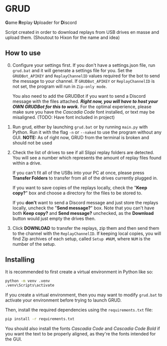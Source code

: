 # GRUD

**G**ame **R**eplay **U**ploader for **D**iscord

Script created in order to download replays from USB drives en masse and upload them.
(Shoutout to Hixon for the name and idea)


## How to use
0. Configure your settings first. If you don't have a settings.json file, run `grud.bat` and it will
generate a settings file for you. Set the `GRUDBot_APIKEY` and `ReplayChannelID` values required for
the bot to send the message to your channel. If `GRUDBot_APIKEY` or `ReplayChannelID` is not set, the program will run in `Zip-only mode`.

   You also need to add the GRUDBot if you want to send a Discord message with the files attached. ***Right now, you
   will have to host your OWN GRUDBot for this to work.*** For the optimal experience, please make sure you have the
   *Cascadia Code* font installed, or text may be misaligned. (TODO: Have font included in project)

1. Run grud, either by launching `grud.bat` or by running `main.py` with Python. Run it with the flag `-n` or `--naked` to 
use the program without any GUI. **NOTE:** As of right now, GRUD from the terminal is broken and should not be used

2. Check the list of drives to see if all Slippi replay folders are detected. You will see a number
which represents the amount of replay files found within a drive. 

   If you can't fit all of the USBs into your PC at once, please press **Transfer Folders** to transfer
   from all of the drives currently plugged in.

   If you want to save copies of the replays locally, check the "**Keep copy?**" box and    choose a directory
   for the files to be stored to.

   If you **don't** want to send a Discord message and just store the replays locally, uncheck the "**Send message?**" box.
   Note that you can't have both **Keep copy?** and **Send message?** unchecked, as the **Download** button would just
   empty the drives then.

3. Click **DOWNLOAD** to transfer the replays, zip them and then send them to the channel with the `ReplayChannelID`. 
If keeping local copies, you will find Zip archives of each setup, called `Setup #NUM`, where `NUM` is the number of the setup. 

## Installing

It is recommended to first create a virtual environment in Python like so:

```bash
python -m venv .venv
.venv\Scripts\activate
```
If you create a virtual environment, then you may want to modify `grud.bat` to activate
your environment before trying to launch GRUD.

Then, install the required dependencies using the `requirements.txt` file:
```bash
pip install -r requirements.txt
```
You should also install the fonts *Cascadia Code* and *Cascadia Code Bold* if you want the
text to be properly aligned, as they're the fonts intended for the GUI. 

